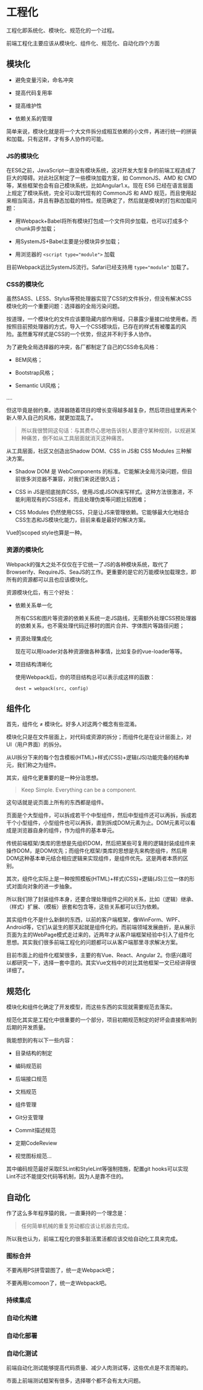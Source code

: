 # 工程化

工程化即系统化、模块化、规范化的一个过程。

前端工程化主要应该从模块化、组件化、规范化、自动化四个方面

## 模块化

* 避免变量污染，命名冲突

* 提高代码复用率

* 提高维护性

* 依赖关系的管理

简单来说，模块化就是将一个大文件拆分成相互依赖的小文件，再进行统一的拼装和加载。只有这样，才有多人协作的可能。

### JS的模块化

在ES6之前，JavaScript一直没有模块系统，这对开发大型复杂的前端工程造成了巨大的障碍。对此社区制定了一些模块加载方案，如 CommonJS、AMD 和 CMD 等，某些框架也会有自己模块系统，比如Angular1.x。现在 ES6 已经在语言层面上规定了模块系统，完全可以取代现有的 CommonJS 和 AMD 规范，而且使用起来相当简洁，并且有静态加载的特性。规范确定了，然后就是模块的打包和加载问题：

* 用Webpack+Babel将所有模块打包成一个文件同步加载，也可以打成多个chunk异步加载；

* 用SystemJS+Babel主要是分模块异步加载；

* 用浏览器的 `<script type="module">` 加载

目前Webpack远比SystemJS流行。Safari已经支持用 `type="module"` 加载了。
  
### CSS的模块化

虽然SASS、LESS、Stylus等预处理器实现了CSS的文件拆分，但没有解决CSS模块化的一个重要问题：选择器的全局污染问题。

按道理，一个模块化的文件应该要隐藏内部作用域，只暴露少量接口给使用者。而按照目前预处理器的方式，导入一个CSS模块后，已存在的样式有被覆盖的风险。虽然重写样式是CSS的一个优势，但这并不利于多人协作。

为了避免全局选择器的冲突，各厂都制定了自己的CSS命名风格：

* BEM风格；

* Bootstrap风格；

* Semantic UI风格；

....

但这毕竟是弱约束。选择器随着项目的增长变得越多越复杂，然后项目组里再来个新人带入自己的风格，就更加混乱了。

> 所以我很赞同这句话：与其费尽心思地告诉别人要遵守某种规则，以规避某种痛苦，倒不如从工具层面就消灭这种痛苦。

从工具层面，社区又创造出Shadow DOM、CSS in JS和 CSS Modules 三种解决方案。

* Shadow DOM 是 WebComponents 的标准。它能解决全局污染问题，但目前很多浏览器不兼容，对我们来说还很久远；

* CSS in JS是彻底抛弃CSS，使用JS或JSON来写样式。这种方法很激进，不能利用现有的CSS技术，而且处理伪类等问题比较困难；

* CSS Modules 仍然使用CSS，只是让JS来管理依赖。它能够最大化地结合CSS生态和JS模块化能力，目前来看是最好的解决方案。

Vue的scoped style也算是一种。

### 资源的模块化

Webpack的强大之处不仅仅在于它统一了JS的各种模块系统，取代了Browserify、RequireJS、SeaJS的工作。更重要的是它的万能模块加载理念，即所有的资源都可以且也应该模块化。

资源模块化后，有三个好处：

* 依赖关系单一化

  所有CSS和图片等资源的依赖关系统一走JS路线，无需额外处理CSS预处理器的依赖关系，也不需处理代码迁移时的图片合并、字体图片等路径问题；
  
* 资源处理集成化

  现在可以用loader对各种资源做各种事情，比如复杂的vue-loader等等。
  
* 项目结构清晰化

  使用Webpack后，你的项目结构总可以表示成这样的函数：

  ```
  dest = webpack(src, config)
  ```

## 组件化

首先，组件化 ≠ 模块化。好多人对这两个概念有些混淆。

模块化只是在文件层面上，对代码或资源的拆分；而组件化是在设计层面上，对UI（用户界面）的拆分。

从UI拆分下来的每个包含模板(HTML)+样式(CSS)+逻辑(JS)功能完备的结构单元，我们称之为组件。

其实，组件化更重要的是一种分治思想。

> Keep Simple. Everything can be a component.

这句话就是说页面上所有的东西都是组件。

页面是个大型组件，可以拆成若干个中型组件，然后中型组件还可以再拆，拆成若干个小型组件，小型组件也可以再拆，直到拆成DOM元素为止。DOM元素可以看成是浏览器自身的组件，作为组件的基本单元。

传统前端框架/类库的思想是先组织DOM，然后把某些可复用的逻辑封装成组件来操作DOM，是DOM优先；而组件化框架/类库的思想是先来构思组件，然后用DOM这种基本单元结合相应逻辑来实现组件，是组件优先。这是两者本质的区别。

其次，组件化实际上是一种按照模板(HTML)+样式(CSS)+逻辑(JS)三位一体的形式对面向对象的进一步抽象。

所以我们除了封装组件本身，还要合理处理组件之间的关系，比如（逻辑）继承、（样式）扩展、（模板）嵌套和包含等，这些关系都可以归为依赖。

其实组件化不是什么新鲜的东西，以前的客户端框架，像WinForm、WPF、Android等，它们从诞生的那天起就是组件化的。而前端领域发展曲折，是从展示页面为主的WebPage模式走过来的，近两年才从客户端框架经验中引入了组件化思想。其实我们很多前端工程化的问题都可以从客户端那里寻求解决方案。

目前市面上的组件化框架很多，主要的有Vue、React、Angular 2。你感兴趣可以都研究一下，选择一套中意的。其实Vue文档中的对比其他框架一文已经讲得很详细了。

## 规范化

模块化和组件化确定了开发模型，而这些东西的实现就需要规范去落实。

规范化其实是工程化中很重要的一个部分，项目初期规范制定的好坏会直接影响到后期的开发质量。

我能想到的有以下一些内容：

* 目录结构的制定

* 编码规范前

* 后端接口规范

* 文档规范

* 组件管理

* Git分支管理

* Commit描述规范

* 定期CodeReview

* 视觉图标规范...

其中编码规范最好采取ESLint和StyleLint等强制措施，配置git hooks可以实现Lint不过不能提交代码等机制，因为人是靠不住的。

## 自动化

作了这么多年程序猿的我，一直秉持的一个理念是：

> 任何简单机械的重复劳动都应该让机器去完成。

所以我也认为，前端工程化的很多脏活累活都应该交给自动化工具来完成。

### 图标合并

不要再用PS拼雪碧图了，统一走Webpack吧；

不要再用Icomoon了，统一走Webpack吧。

### 持续集成

### 自动化构建

### 自动化部署

### 自动化测试

前端自动化测试能够提高代码质量、减少人肉测试等，这些优点是不言而喻的。

市面上前端测试框架有很多，选择哪个都不会有太大问题。